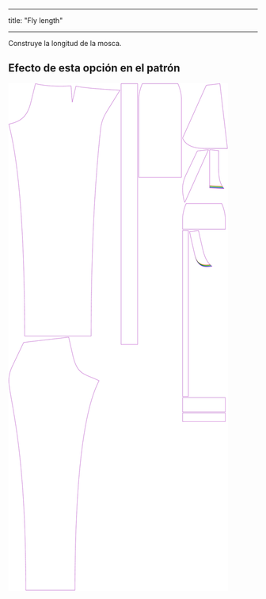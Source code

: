 - - -
title: "Fly length"
- - -

Construye la longitud de la mosca.

## Efecto de esta opción en el patrón

![Esta imagen muestra el efecto de esta opción superponiendo varias variantes que tienen un valor diferente para esta opción](charlie_flylength_sample.svg "Efecto de esta opción en el patrón")
